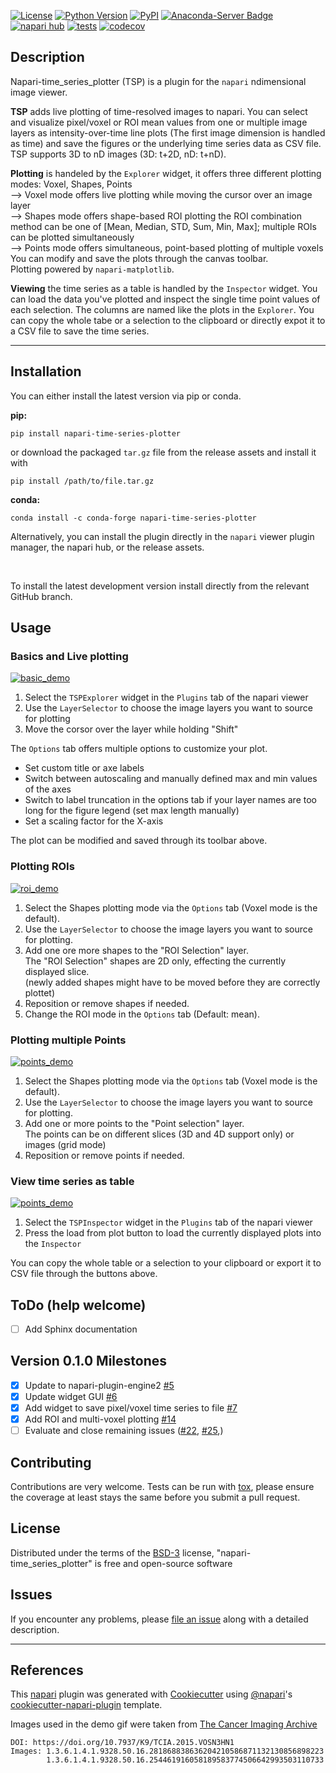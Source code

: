 
[![License](https://img.shields.io/pypi/l/napari-time_series_plotter.svg?color=green)](https://github.com/ch-n/napari-time_series_plotter/raw/main/LICENSE)
[![Python Version](https://img.shields.io/pypi/pyversions/napari-time_series_plotter.svg?color=green)](https://python.org)
[![PyPI](https://img.shields.io/pypi/v/napari-time_series_plotter.svg?color=blue)](https://pypi.org/project/napari-time_series_plotter)
[![Anaconda-Server Badge](https://anaconda.org/conda-forge/napari-time-series-plotter/badges/version.svg)](https://anaconda.org/conda-forge/napari-time-series-plotter)
[![napari hub](https://img.shields.io/endpoint?url=https://api.napari-hub.org/shields/napari-time-series-plotter)](https://napari-hub.org/plugins/napari-time-series-plotter)
[![tests](https://github.com/ch-n/napari-time_series_plotter/workflows/tests/badge.svg)](https://github.com/ch-n/napari-time_series_plotter/actions)
[![codecov](https://codecov.io/gh/ch-n/napari-time_series_plotter/branch/main/graph/badge.svg)](https://codecov.io/gh/ch-n/napari-time_series_plotter)


## Description
Napari-time_series_plotter (TSP) is a plugin for the `napari` ndimensional image viewer. 

**TSP** adds live plotting of time-resolved images to napari. You can select and visualize pixel/voxel or ROI mean values from one or multiple image layers as intensity-over-time line plots (The first image dimension is handled as time) and save the figures or the underlying time series data as CSV file. TSP supports 3D to nD images (3D: t+2D, nD: t+nD).

**Plotting** is handeled by the `Explorer` widget, it offers three different plotting modes: Voxel, Shapes, Points
<br>--> Voxel mode offers live plotting while moving the cursor over an image layer
<br>--> Shapes mode offers shape-based ROI plotting the ROI combination method can be one of [Mean, Median, STD, Sum, Min, Max]; multiple ROIs can be plotted simultaneously
<br>--> Points mode offers simultaneous, point-based plotting of multiple voxels
<br>You can modify and save the plots through the canvas toolbar.
<br>Plotting powered by `napari-matplotlib`.

**Viewing** the time series as a table is handled by the `Inspector` widget. You can load the data you've plotted and inspect the single time point values of each selection. The columns are named like the plots in the `Explorer`. You can copy the whole tabe or a selection to the clipboard or directly expot it to a CSV file to save the time series.

----------------------------------

## Installation
You can either install the latest version via pip or conda.

**pip:**

    pip install napari-time-series-plotter

or download the packaged `tar.gz` file from the release assets and install it with 
    
    pip install /path/to/file.tar.gz

**conda:**

    conda install -c conda-forge napari-time-series-plotter


Alternatively, you can install the plugin directly in the `napari` viewer plugin manager, the napari hub, or the release assets.

<br>

To install the latest development version install directly from the relevant GitHub branch.

## Usage
### Basics and Live plotting

[![basic_demo](./demo_videos/TSP_basic_and_voxel_plotting_demo.jpg)](./demo_videos/TSP_basic_and_voxel_plotting_demo.webm)
    
1. Select the `TSPExplorer` widget in the `Plugins` tab of the napari viewer
2. Use the `LayerSelector` to choose the image layers you want to source for plotting
3. Move the corsor over the layer while holding "Shift"

The `Options` tab offers multiple options to customize your plot. 
- Set custom title or axe labels
- Switch between autoscaling and manually defined max and min values of the axes
- Switch to label truncation in the options tab if your layer names are too long for the figure legend (set max length manually)
- Set a scaling factor for the X-axis

The plot can be modified and saved through its toolbar above.

### Plotting ROIs

[![roi_demo](./demo_videos/TSP_ROI_plotting_demo.jpg)](./demo_videos//TSP_ROI_plotting_demo.webm)

1. Select the Shapes plotting mode via the `Options` tab (Voxel mode is the default).
2. Use the `LayerSelector` to choose the image layers you want to source for plotting.
2. Add one ore more shapes to the "ROI Selection" layer.
   <br>The "ROI Selection" shapes are 2D only, effecting the currently displayed slice.
   <br>(newly added shapes might have to be moved before they are correctly plottet)
3. Reposition or remove shapes if needed.
4. Change the ROI mode in the `Options` tab (Default: mean).

### Plotting multiple Points

[![points_demo](./demo_videos/TSP_Points_plotting_demo.jpg)](./demo_videos/TSP_Points_plotting_demo.webm)

1. Select the Shapes plotting mode via the `Options` tab (Voxel mode is the default).
2. Use the `LayerSelector` to choose the image layers you want to source for plotting.
3. Add one or more points to the "Point selection" layer.
   <br>The points can be on different slices (3D and 4D support only) or images (grid mode)
4. Reposition or remove points if needed.

### View time series as table

[![points_demo](./demo_videos/TSP_Inspector_demo.jpg)](./demo_videos/TSP_Inspector_demo.webm)

1. Select the `TSPInspector` widget in the `Plugins` tab of the napari viewer
2. Press the load from plot button to load the currently displayed plots into the `Inspector`

You can copy the whole table or a selection to your clipboard or export it to CSV file through the buttons above.

## ToDo (help welcome)
- [ ] Add Sphinx documentation

## Version 0.1.0 Milestones
- [X] Update to napari-plugin-engine2 [#5](https://github.com/ch-n/napari-time_series_plotter/issues/5)
- [X] Update widget GUI [#6](https://github.com/ch-n/napari-time_series_plotter/issues/6)
- [x] Add widget to save pixel/voxel time series to file [#7](https://github.com/ch-n/napari-time_series_plotter/issues/7)
- [X] Add ROI and multi-voxel plotting [#14](https://github.com/ch-n/napari-time_series_plotter/issues/14)
- [ ] Evaluate and close remaining issues ([#22](https://github.com/ch-n/napari-time_series_plotter/issues/22), [#25](https://github.com/ch-n/napari-time_series_plotter/issues/25),)

## Contributing

Contributions are very welcome. Tests can be run with [tox], please ensure
the coverage at least stays the same before you submit a pull request.

## License

Distributed under the terms of the [BSD-3] license,
"napari-time_series_plotter" is free and open-source software

## Issues

If you encounter any problems, please [file an issue] along with a detailed description.

--------------

## References
This [napari] plugin was generated with [Cookiecutter] using [@napari]'s [cookiecutter-napari-plugin] template.

Images used in the demo gif were taken from [The Cancer Imaging Archive] <br>

    DOI: https://doi.org/10.7937/K9/TCIA.2015.VOSN3HN1
    Images: 1.3.6.1.4.1.9328.50.16.281868838636204210586871132130856898223
            1.3.6.1.4.1.9328.50.16.254461916058189583774506642993503110733

[The Cancer Imaging Archive]: https://www.cancerimagingarchive.net/
[napari]: https://github.com/napari/napari
[Cookiecutter]: https://github.com/audreyr/cookiecutter
[@napari]: https://github.com/napari
[MIT]: http://opensource.org/licenses/MIT
[BSD-3]: http://opensource.org/licenses/BSD-3-Clause
[GNU GPL v3.0]: http://www.gnu.org/licenses/gpl-3.0.txt
[GNU LGPL v3.0]: http://www.gnu.org/licenses/lgpl-3.0.txt
[Apache Software License 2.0]: http://www.apache.org/licenses/LICENSE-2.0
[Mozilla Public License 2.0]: https://www.mozilla.org/media/MPL/2.0/index.txt
[cookiecutter-napari-plugin]: https://github.com/napari/cookiecutter-napari-plugin

[file an issue]: https://github.com/ch-n/napari-time_series_plotter/issues

[napari]: https://github.com/napari/napari
[tox]: https://tox.readthedocs.io/en/latest/
[pip]: https://pypi.org/project/pip/
[PyPI]: https://pypi.org/
